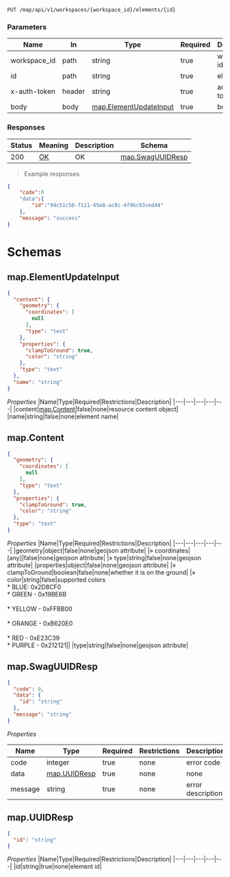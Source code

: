 
<a id="opIdgeo-resource-openAPI-update"></a>
`PUT /map/api/v1/workspaces/{workspace_id}/elements/{id}`
<h3 id="更新元素-parameters">Parameters</h3>

|Name|In|Type|Required|Description|
|---|---|---|---|---|
|workspace_id|path|string|true|workspace id|
|id|path|string|true|element id|
|x-auth-token|header|string|true|access token|
|body|body|[map.ElementUpdateInput](#schemamap.elementupdateinput)|true|body|


<h3 id="更新元素-responses">Responses</h3>

|Status|Meaning|Description|Schema|
|---|---|---|---|
|200|[OK](https://tools.ietf.org/html/rfc7231#section-6.3.1)|OK|[map.SwagUUIDResp](#schemamap.swaguuidresp)|
> Example responses
```json
{
	"code":0
   	"data":{
    	"id":"94c51c50-f111-45e8-ac8c-4f96c93ced44"
    },
    "message": "success"
}

```
# Schemas

<h2 id="tocS_map.ElementUpdateInput">map.ElementUpdateInput</h2>
<!-- backwards compatibility -->
<a id="schemamap.elementupdateinput"></a>
<a id="schema_map.ElementUpdateInput"></a>
<a id="tocSmap.elementupdateinput"></a>
<a id="tocsmap.elementupdateinput"></a>

```json
{
  "content": {
    "geometry": {
      "coordinates": [
        null
      ],
      "type": "text"
    },
    "properties": {
      "clampToGround": true,
      "color": "string"
    },
    "type": "text"
  },
  "name": "string"
}

```

*Properties*
|Name|Type|Required|Restrictions|Description|
|---|---|---|---|---|
|content|[map.Content](#schemamap.content)|false|none|resource content object|
|name|string|false|none|element name|

<h2 id="tocS_map.Content">map.Content</h2>
<!-- backwards compatibility -->
<a id="schemamap.content"></a>
<a id="schema_map.Content"></a>
<a id="tocSmap.content"></a>
<a id="tocsmap.content"></a>

```json
{
  "geometry": {
    "coordinates": [
      null
    ],
    "type": "text"
  },
  "properties": {
    "clampToGround": true,
    "color": "string"
  },
  "type": "text"
}

```

*Properties*
|Name|Type|Required|Restrictions|Description|
|---|---|---|---|---|
|geometry|object|false|none|geojson attribute|
|» coordinates|[any]|false|none|geojson attribute|
|» type|string|false|none|geojson attribute|
|properties|object|false|none|geojson attribute|
|» clampToGround|boolean|false|none|whether it is on the ground|
|» color|string|false|supported  colors<br>* BLUE: 0x2D8CF0<br>* GREEN - 0x19BE6B<br><br>* YELLOW - 0xFFBB00<br><br>* ORANGE - 0xB620E0<br><br>* RED - 0xE23C39<br>* PURPLE - 0x212121||
|type|string|false|none|geojson attribute|

<h2 id="tocS_map.SwagUUIDResp">map.SwagUUIDResp</h2>
<!-- backwards compatibility -->
<a id="schemamap.swaguuidresp"></a>
<a id="schema_map.SwagUUIDResp"></a>
<a id="tocSmap.swaguuidresp"></a>
<a id="tocsmap.swaguuidresp"></a>

```json
{
  "code": 0,
  "data": {
    "id": "string"
  },
  "message": "string"
}
```

*Properties*

|Name|Type|Required|Restrictions|Description|
|---|---|---|---|---|
|code|integer|true|none|error code|
|data|[map.UUIDResp](#schemamap.uuidresp)|true|none|none|
|message|string|true|none|error description|

<h2 id="tocS_map.UUIDResp">map.UUIDResp</h2>
<!-- backwards compatibility -->
<a id="schemamap.uuidresp"></a>
<a id="schema_map.UUIDResp"></a>
<a id="tocSmap.uuidresp"></a>
<a id="tocsmap.uuidresp"></a>

```json
{
  "id": "string"
}

```
*Properties*
|Name|Type|Required|Restrictions|Description|
|---|---|---|---|---|
|id|string|true|none|element id|